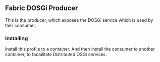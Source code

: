 ## Fabric DOSGi Producer

This is the producer, which exposes the DOSGi service which is used by ther consumer.

### Installing

Install this profile to a container.
And then install the consumer to another container, to facailitate Distributed OSGi services.
